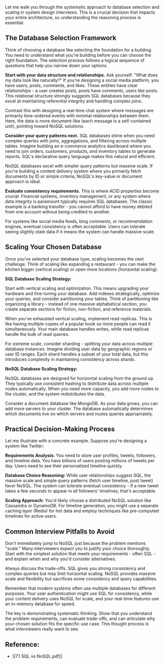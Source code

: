 
Let me walk you through the systematic approach to database selection and scaling in system design interviews. This is a crucial decision that impacts your entire architecture, so understanding the reasoning process is essential.

## The Database Selection Framework

Think of choosing a database like selecting the foundation for a building. You need to understand what you're building before you can choose the right foundation. The selection process follows a logical sequence of questions that help you narrow down your options.

**Start with your data structure and relationships.** Ask yourself: "What does my data look like naturally?" If you're designing a social media platform, you have users, posts, comments, and likes. These entities have clear relationships - a user creates posts, posts have comments, users like posts. This relational structure strongly suggests SQL databases because they excel at maintaining referential integrity and handling complex joins.

Contrast this with designing a real-time chat system where messages are primarily time-ordered events with minimal relationships between them. Here, the data is more document-like (each message is a self-contained unit), pointing toward NoSQL solutions.

**Consider your query patterns next.** SQL databases shine when you need complex queries with joins, aggregations, and filtering across multiple tables. Imagine building an e-commerce analytics dashboard where you need to join orders, customers, products, and inventory tables to generate reports. SQL's declarative query language makes this natural and efficient.

NoSQL databases excel with simpler query patterns but massive scale. If you're building a content delivery system where you primarily fetch documents by ID or simple criteria, NoSQL's key-value or document approach is ideal.

**Evaluate consistency requirements.** This is where ACID properties become crucial. Financial systems, inventory management, or any system where data integrity is paramount typically requires SQL databases. The classic example is a banking transfer - you cannot afford to have money debited from one account without being credited to another.

For systems like social media feeds, blog comments, or recommendation engines, eventual consistency is often acceptable. Users can tolerate seeing slightly stale data if it means the system can handle massive scale.

## Scaling Your Chosen Database

Once you've selected your database type, scaling becomes the next challenge. Think of scaling like expanding a restaurant - you can make the kitchen bigger (vertical scaling) or open more locations (horizontal scaling).

**SQL Database Scaling Strategy:**

Start with vertical scaling and optimization. This means upgrading your hardware and fine-tuning your database. Add indexes strategically, optimize your queries, and consider partitioning your tables. Think of partitioning like organizing a library - instead of one massive alphabetical section, you create separate sections for fiction, non-fiction, and reference materials.

When you've exhausted vertical scaling, implement read replicas. This is like having multiple copies of a popular book so more people can read it simultaneously. Your main database handles writes, while read replicas handle the bulk of read queries.

For extreme scale, consider sharding - splitting your data across multiple database instances. Imagine dividing user data by geographic regions or user ID ranges. Each shard handles a subset of your total data, but this introduces complexity in maintaining consistency across shards.

**NoSQL Database Scaling Strategy:**

NoSQL databases are designed for horizontal scaling from the ground up. They typically use consistent hashing to distribute data across multiple nodes automatically. When you need more capacity, you add more nodes to the cluster, and the system redistributes the data.

Consider a document database like MongoDB. As your data grows, you can add more servers to your cluster. The database automatically determines which documents live on which servers and routes queries appropriately.

## Practical Decision-Making Process

Let me illustrate with a concrete example. Suppose you're designing a system like Twitter:

**Requirements Analysis:** You need to store user profiles, tweets, followers, and timeline data. You have billions of users posting millions of tweets per day. Users need to see their personalized timeline quickly.

**Database Choice Reasoning:** While user relationships suggest SQL, the massive scale and simple query patterns (fetch user timeline, post tweet) favor NoSQL. The system can tolerate eventual consistency - if a new tweet takes a few seconds to appear in all followers' timelines, that's acceptable.

**Scaling Approach:** You'd likely choose a distributed NoSQL solution like Cassandra or DynamoDB. For timeline generation, you might use a separate caching layer (Redis) for hot data and employ techniques like pre-computed timelines for active users.

## Common Interview Pitfalls to Avoid

Don't immediately jump to NoSQL just because the problem mentions "scale." Many interviewers expect you to justify your choice thoroughly. Start with the simplest solution that meets your requirements - often SQL - and explain when and why you'd consider alternatives.

Always discuss the trade-offs. SQL gives you strong consistency and complex queries but may limit horizontal scaling. NoSQL provides massive scale and flexibility but sacrifices some consistency and query capabilities.

Remember that modern systems often use multiple databases for different purposes. Your user authentication might use SQL for consistency, while your content delivery uses NoSQL for scale, and your real-time features use an in-memory database for speed.

The key is demonstrating systematic thinking. Show that you understand the problem requirements, can evaluate trade-offs, and can articulate why your chosen solution fits the specific use case. This thought process is what interviewers really want to see.

## Reference:

- [[7.1 SQL vs NoSQL.pdf]]